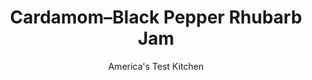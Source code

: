 ---
layout: ../../layouts/MarkdownPostLayout.astro
title: Cardamom–Black Pepper Rhubarb Jam
author: America's Test Kitchen
pubDate: 2023-03-15
description: "Make rhubarb your jam."
image_url: https://res.cloudinary.com/hksqkdlah/image/upload/ar_1:1,c_fill,dpr_2.0,f_auto,fl_lossy.progressive.strip_profile,g_faces:auto,q_auto:low,w_344/SFS_RhubarbJam-76_tonerv
tags: ["Fruit","Make Ahead","Condiments"]
calories: 2545
protein: 
carbohydrates: 39
fats: 
fiber: 1
ingredients: ["2 pounds, rhubarb, trimmed and cut into ½-inch pieces (7 cups)","3 cups (21 ounces), sugar","⅔ cup, lemon juice (4 lemons)","¾ teaspoon, ground cardamom","½ teaspoon, pepper"]
serves: 16
time: "1 hour, plus 12 hours chilling"
instructions: ["Place 2 small plates in freezer to chill. Combine rhubarb, sugar, and lemon juice in Dutch oven and bring to boil over medium-high heat. Cook, stirring often, until rhubarb is softened, about 5 minutes. Using potato masher, crush rhubarb gently, leaving some larger pieces intact. Simmer vigorously, stirring often and adjusting heat as needed to avoid scorching and splattering, until mixture is reduced by about half and registers 215 degrees, 18 to 20 minutes. Remove pot from heat.","To test consistency, place 1 teaspoon jam on chilled plate and freeze for 2 minutes. Drag your finger through jam on plate; jam has correct consistency when your finger leaves distinct trail. Off heat, stir in ¾ teaspoon ground cardamom and ½ teaspoon pepper. If jam is runny, return pot to heat and continue to simmer 1 to 3 minutes longer before retesting with second plate.","Place 2 pint jars in bowl and place under hot running water until heated through, 1 to 2 minutes; shake dry.","Using funnel and ladle, portion hot jam into hot jars. Let jam cool completely; cover; and refrigerate until jam is set, 12 to 24 hours. (Jam can be refrigerated for up to 2 months.)"]
nutrition: ["178 mg Potassium, K","9 mg Phosphorus, P","50 mg Calcium, Ca","7 mg Magnesium, Mg","2 mg Sodium, Na","9 mg Vitamin C, total ascorbic acid","1 g Fiber, total dietary","6 µg Folate, food","38 g Sugars, total","16 µg Vitamin K (phylloquinone)","64 g Water","40 g Carbohydrate, by difference","6 µg Folate, DFE","2 µg Vitamin A, RAE","39 g Carbohydrates (net)","159 kcal Energy","37 g Sugars, added","2545 calories"]
notes: "Depending on the amount of trimming required, you may need more than 2 pounds of rhubarb to get 7 cups of cut pieces. In addition to sweet applications, this jam is great on a cheese board or added to a glaze for pork or duck."
---